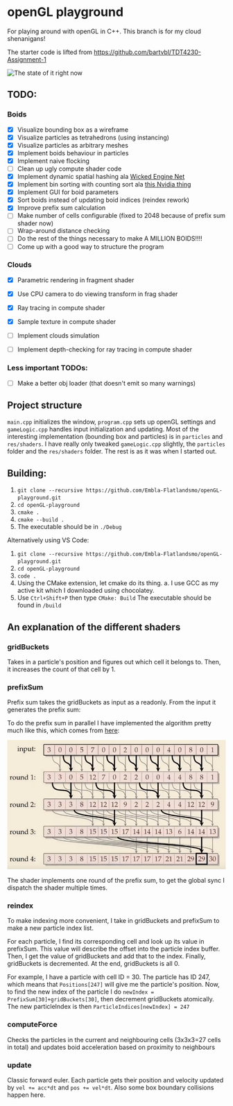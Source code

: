 # openGL playground
For playing around with openGL in C++. This branch is for my cloud shenanigans!

The starter code is lifted from https://github.com/bartvbl/TDT4230-Assignment-1
 
![The state of it right now](the-state-of-it.gif)

## TODO:
### Boids
- [x] Visualize bounding box as a wireframe
- [x] Visualize particles as tetrahedrons (using instancing)
- [x] Visualize particles as arbitrary meshes
- [x] Implement boids behaviour in particles
- [x] Implement naive flocking
- [ ] Clean up ugly compute shader code
- [x] Implement dynamic spatial hashing ala [Wicked Engine Net](https://wickedengine.net/2018/05/21/scalabe-gpu-fluid-simulation/)
- [x] Implement bin sorting with counting sort ala [this Nvidia thing](https://on-demand.gputechconf.com/gtc/2014/presentations/S4117-fast-fixed-radius-nearest-neighbor-gpu.pdf)
- [x] Implement GUI for boid parameters
- [x] Sort boids instead of updating boid indices (reindex rework)
- [x] Improve prefix sum calculation
- [ ] Make number of cells configurable (fixed to 2048 because of prefix sum shader now)
- [ ] Wrap-around distance checking
- [ ] Do the rest of the things necessary to make A MILLION BOIDS!!!!
- [ ] Come up with a good way to structure the program
### Clouds
- [x] Parametric rendering in fragment shader
- [x] Use CPU camera to do viewing transform in frag shader
- [x] Ray tracing in compute shader
- [x] Sample texture in compute shader
- [ ] Implement clouds simulation
- [ ] Implement depth-checking for ray tracing in compute shader


### Less important TODOs:
- [ ] Make a better obj loader (that doesn't emit so many warnings)

## Project structure

`main.cpp` initializes the window, `program.cpp` sets up openGL settings and `gameLogic.cpp` handles input initialization and updating. Most of the interesting implementation (bounding box and particles) is in `particles` and `res/shaders`. I have really only tweaked `gameLogic.cpp` slightly, the `particles` folder and the `res/shaders` folder. The rest is as it was when I started out.
## Building:
1. `git clone --recursive https://github.com/Embla-Flatlandsmo/openGL-playground.git`
2. `cd openGL-playground`
3. `cmake .`
4. `cmake --build .`
5. The executable should be in `./Debug`

Alternatively using VS Code:
1. `git clone --recursive https://github.com/Embla-Flatlandsmo/openGL-playground.git`
2. `cd openGL-playground`
3. `code .`
4. Using the CMake extension, let cmake do its thing.
    a. I use GCC as my active kit which I downloaded using chocolatey.
5. Use `Ctrl+Shift+P` then type `CMake: Build`
The executable should be found in `/build`

## An explanation of the different shaders
### gridBuckets
Takes in a particle's position and figures out which cell it belongs to. Then, it increases the count of that cell by 1.
### prefixSum
Prefix sum takes the gridBuckets as input as a readonly. From the input it generates the prefix sum:

To do the prefix sum in parallel I have implemented the algorithm pretty much like this, which comes from [here](https://youtu.be/lavZl_wEbPE?t=701):
 
![Prefix sum](documentation/prefix-sum.png)

The shader implements one round of the prefix sum, to get the global sync I dispatch the shader multiple times.

### reindex
To make indexing more convenient, I take in gridBuckets and prefixSum to make a new particle index list. 

For each particle, I find its corresponding cell and look up its value in prefixSum. This value will describe the offset into the particle index buffer. Then, I get the value of gridBuckets and add that to the index. Finally, gridBuckets is decremented. At the end, gridBuckets is all 0.

For example, I have a particle with cell ID = 30. The particle has ID 247, which means that `Positions[247]` will give me the particle's position. Now, to find the new index of the particle I do `newIndex = PrefixSum[30]+gridBuckets[30]`, then decrement gridBuckets atomically. The new particleIndex is then `ParticleIndices[newIndex] = 247`

### computeForce
Checks the particles in the current and neighbouring cells (3x3x3=27 cells in total) and updates boid acceleration based on proximity to neighbours

### update
Classic forward euler. Each particle gets their position and velocity updated by `vel += acc*dt` and `pos += vel*dt`. Also some box boundary collisions happen here.